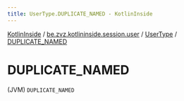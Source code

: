 ```yaml
---
title: UserType.DUPLICATE_NAMED - KotlinInside
---
```


[KotlinInside](../../index.html) / [be.zvz.kotlininside.session.user](../index.html) / [UserType](index.html) / [DUPLICATE_NAMED](./-d-u-p-l-i-c-a-t-e_-n-a-m-e-d.html)

# DUPLICATE_NAMED

(JVM) `DUPLICATE_NAMED`